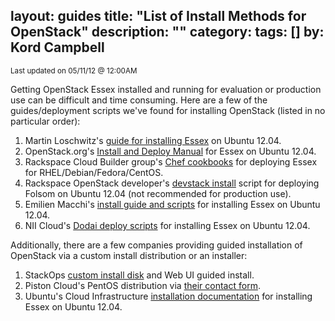 layout: guides
title: "List of Install Methods for OpenStack"
description: ""
category: 
tags: []
by: Kord Campbell
---
<p><small>Last updated on 05/11/12 @ 12:00AM</small></p>
Getting OpenStack Essex installed and running for evaluation or production use can be difficult and time consuming. Here are a few of the guides/deployment scripts we've found for installing OpenStack (listed in no particular order):

1. Martin Loschwitz's [guide for installing Essex](http://www.hastexo.com/resources/docs/installing-openstack-essex-20121-ubuntu-1204-precise-pangolin) on Ubuntu 12.04.
2. OpenStack.org's [Install and Deploy Manual](http://docs.openstack.org/trunk/openstack-compute/install/content/) for Essex on Ubuntu 12.04.
3. Rackspace Cloud Builder group's [Chef cookbooks](https://github.com/rcbops/chef-cookbooks) for deploying Essex for RHEL/Debian/Fedora/CentOS.
4. Rackspace OpenStack developer's [devstack install](http://devstack.org/) script for deploying Folsom on Ubuntu 12.04 (not recommended for production use).
5. Emilien Macchi's [install guide and scripts](https://github.com/EmilienM/doc-openstack) for installing Essex on Ubuntu 12.04.
6. NII Cloud's [Dodai deploy scripts](https://github.com/nii-cloud/dodai) for installing Essex on Ubuntu 12.04.

Additionally, there are a few companies providing guided installation of OpenStack via a custom install distribution or an installer:

1. StackOps [custom install disk](http://www.stackops.org/) and Web UI guided install.
2. Piston Cloud's PentOS distribution via [their contact form](http://www.pistoncloud.com/contact/).
3. Ubuntu's Cloud Infrastructure [installation documentation](https://help.ubuntu.com/community/UbuntuCloudInfrastructure) for installing Essex on Ubuntu 12.04.

